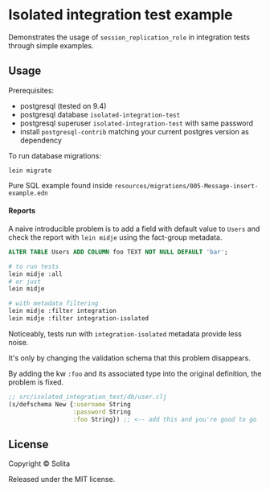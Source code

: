 # Isolated integration test example

Demonstrates the usage of `session_replication_role` in integration tests through simple examples.

## Usage

Prerequisites:

- postgresql (tested on 9.4)
- postgresql database `isolated-integration-test`
- postgresql superuser `isolated-integration-test` with same password
- install `postgresql-contrib` matching your current postgres version as dependency

To run database migrations:

```
lein migrate
```

Pure SQL example found inside `resources/migrations/005-Message-insert-example.edn`

#### Reports

A naive introducible problem is to add a field with default value to `Users` and check the report with `lein midje` using the fact-group metadata.

```sql
ALTER TABLE Users ADD COLUMN foo TEXT NOT NULL DEFAULT 'bar';
```

```bash
# to run tests
lein midje :all
# or just
lein midje

# with metadata filtering
lein midje :filter integration
lein midje :filter integration-isolated
```

Noticeably, tests run with `integration-isolated` metadata provide less noise.

It's only by changing the validation schema that this problem disappears.

By adding the kw `:foo` and its associated type into the original definition, the problem is fixed.


```clojure
;; src/isolated_integration_test/db/user.clj
(s/defschema New {:username String
                  :password String
                  :foo String}) ;; <-- add this and you're good to go
```

## License

Copyright © Solita

Released under the MIT license.
